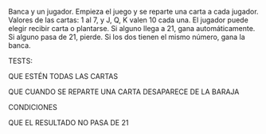 Banca y un jugador. Empieza el juego y se reparte una carta a cada jugador. Valores de las cartas: 1 al 7, y J, Q, K valen 10 cada una. El jugador puede elegir recibir carta o plantarse. Si alguno llega a 21, gana automáticamente. Si alguno pasa de 21, pierde. Si los dos tienen el mismo número, gana la banca.

TESTS:

QUE ESTÉN TODAS LAS CARTAS

QUE CUANDO SE REPARTE UNA CARTA DESAPARECE DE LA BARAJA

CONDICIONES

QUE EL RESULTADO NO PASA DE 21